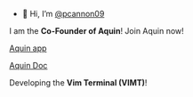 - 👋 Hi, I’m [@pcannon09](https://github.com/pcannon09)

I am the **Co-Founder of Aquin**!
Join Aquin now!

[Aquin app](https://app.aquin.app/)

[Aquin Doc](https://aquin.app/)

Developing the **Vim Terminal (VIMT)**!
